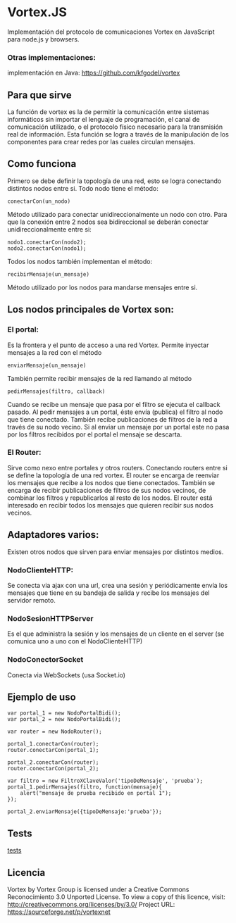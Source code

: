 Vortex.JS
==================

Implementación del protocolo de comunicaciones Vortex en JavaScript para node.js y browsers.

### Otras implementaciones:
implementación en Java: https://github.com/kfgodel/vortex

## Para que sirve
La función de vortex es la de permitir la comunicación entre sistemas informáticos sin importar el lenguaje de programación, el canal de comunicación utilizado, o el protocolo físico necesario para la transmisión real de información.
Esta función se logra a través de la manipulación de los componentes para crear redes por las cuales circulan mensajes.

## Como funciona
Primero se debe definir la topología de una red, esto se logra conectando distintos nodos entre si.
Todo nodo tiene el método:
```
conectarCon(un_nodo)
```
Método utilizado para conectar unidireccionalmente un nodo con otro. 
Para que la conexión entre 2 nodos sea bidireccional se deberán conectar unidireccionalmente entre si:
```
nodo1.conectarCon(nodo2);
nodo2.conectarCon(nodo1);
```
Todos los nodos también implementan el método:
```
recibirMensaje(un_mensaje)
```
Método utilizado por los nodos para mandarse mensajes entre si.

## Los nodos principales de Vortex son:

### El portal:
Es la frontera y el punto de acceso a una red Vortex.
Permite inyectar mensajes a la red con el método 
```
enviarMensaje(un_mensaje)
```

También permite recibir mensajes de la red llamando al método
```
pedirMensajes(filtro, callback)
```
Cuando se recibe un mensaje que pasa por el filtro se ejecuta el callback pasado.
Al pedir mensajes a un portal, éste envía (publica) el filtro al nodo que tiene conectado.
También recibe publicaciones de filtros de la red a través de su nodo vecino.
Si al enviar un mensaje por un portal este no pasa por los filtros recibidos por el portal el mensaje se descarta.

### El Router:
Sirve como nexo entre portales y otros routers.
Conectando routers entre si se define la topología de una red vortex.
El router se encarga de reenviar los mensajes que recibe a los nodos que tiene conectados.
También se encarga de recibir publicaciones de filtros de sus nodos vecinos, de combinar los filtros y republicarlos al resto de los nodos.
El router está interesado en recibir todos los mensajes que quieren recibir sus nodos vecinos.

## Adaptadores varios:
Existen otros nodos que sirven para enviar mensajes por distintos medios.

### NodoClienteHTTP:
Se conecta via ajax con una url, crea una sesión y periódicamente envía los mensajes que tiene en su bandeja de salida y recibe los mensajes del servidor remoto.

### NodoSesionHTTPServer
Es el que administra la sesión y los mensajes de un cliente en el server (se comunica uno a uno con el NodoClienteHTTP)

### NodoConectorSocket
Conecta via WebSockets (usa Socket.io)

## Ejemplo de uso

```
var portal_1 = new NodoPortalBidi();
var portal_2 = new NodoPortalBidi();

var router = new NodoRouter();

portal_1.conectarCon(router);
router.conectarCon(portal_1);

portal_2.conectarCon(router);
router.conectarCon(portal_2);

var filtro = new FiltroXClaveValor('tipoDeMensaje', 'prueba');
portal_1.pedirMensajes(filtro, function(mensaje){
    alert("mensaje de prueba recibido en portal 1");
});

portal_2.enviarMensaje({tipoDeMensaje:'prueba'});

```
## Tests
[tests](http://jlurgo.github.io/VortexJS/jasmine-standalone-1.3.1/SpecRunner.html)

## Licencia

Vortex by Vortex Group is licensed under a Creative Commons Reconocimiento 3.0 Unported License.
To view a copy of this licence, visit: http://creativecommons.org/licenses/by/3.0/
Project URL: https://sourceforge.net/p/vortexnet

